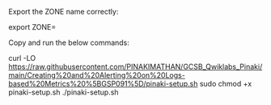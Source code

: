 Export the ZONE name correctly:

export ZONE=


Copy and run the below commands:


curl -LO https://raw.githubusercontent.com/PINAKIMATHAN/GCSB_Qwiklabs_Pinaki/main/Creating%20and%20Alerting%20on%20Logs-based%20Metrics%20%5BGSP091%5D/pinaki-setup.sh
sudo chmod +x pinaki-setup.sh
./pinaki-setup.sh


